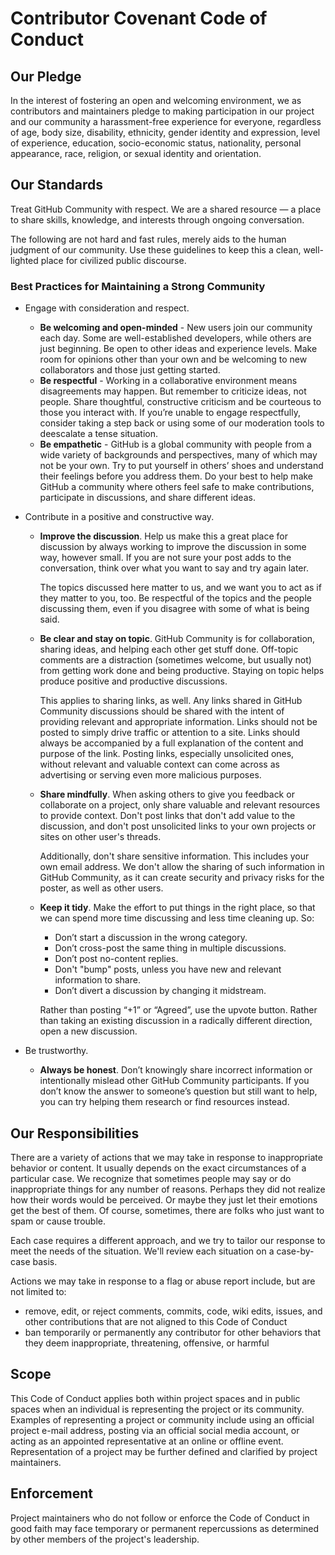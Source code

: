 # Contributor Covenant Code of Conduct

## Our Pledge

In the interest of fostering an open and welcoming environment, we as
contributors and maintainers pledge to making participation in our project and
our community a harassment-free experience for everyone, regardless of age, body
size, disability, ethnicity, gender identity and expression, level of experience,
education, socio-economic status, nationality, personal appearance, race,
religion, or sexual identity and orientation.

## Our Standards

Treat GitHub Community with respect. We are a shared resource — a place to share
skills, knowledge, and interests through ongoing conversation.

The following are not hard and fast rules, merely aids to the human judgment of our
community. Use these guidelines to keep this a clean, well-lighted place for civilized
public discourse.

### Best Practices for Maintaining a Strong Community

* Engage with consideration and respect.

  * **Be welcoming and open-minded** - New users join our community each day. Some are
   well-established developers, while others are just beginning. Be open to other ideas
   and experience levels. Make room for opinions other than your own and be welcoming to
   new collaborators and those just getting started.
  * **Be respectful** - Working in a collaborative environment means disagreements may
   happen. But remember to criticize ideas, not people. Share thoughtful, constructive
   criticism and be courteous to those you interact with. If you’re unable to engage
   respectfully, consider taking a step back or using some of our moderation tools to
   deescalate a tense situation.
  * **Be empathetic** - GitHub is a global community with people from a wide variety
    of backgrounds and perspectives, many of which may not be your own. Try to put
    yourself in others’ shoes and understand their feelings before you address them.
    Do your best to help make GitHub a community where others feel safe to make
    contributions, participate in discussions, and share different ideas.

* Contribute in a positive and constructive way.
  
  * **Improve the discussion**. Help us make this a great place for discussion by
    always working to improve the discussion in some way, however small. If you are
    not sure your post adds to the conversation, think over what you want to say and
    try again later.


    The topics discussed here matter to us, and we want you to act as if they matter
    to you, too. Be respectful of the topics and the people discussing them, even if
    you disagree with some of what is being said.

  * **Be clear and stay on topic**. GitHub Community is for collaboration, sharing
    ideas, and helping each other get stuff done. Off-topic comments are a distraction
    (sometimes welcome, but usually not) from getting work done and being productive.
    Staying on topic helps produce positive and productive discussions.

    This applies to sharing links, as well. Any links shared in GitHub Community
    discussions should be shared with the intent of providing relevant and appropriate
    information. Links should not be posted to simply drive traffic or attention to a
    site. Links should always be accompanied by a full explanation of the content and
    purpose of the link. Posting links, especially unsolicited ones, without relevant
    and valuable context can come across as advertising or serving even more malicious
    purposes.

  * **Share mindfully**. When asking others to give you feedback or collaborate on a
    project, only share valuable and relevant resources to provide context. Don't post
    links that don't add value to the discussion, and don't post unsolicited links to
    your own projects or sites on other user's threads.
  

    Additionally, don't share sensitive information. This includes your own email address.
    We don't allow the sharing of such information in GitHub Community, as it can create
    security and privacy risks for the poster, as well as other users.

  * **Keep it tidy**. Make the effort to put things in the right place, so that we can spend
    more time discussing and less time cleaning up. So:
    * Don’t start a discussion in the wrong category.
    * Don’t cross-post the same thing in multiple discussions.
    * Don’t post no-content replies.
    * Don't "bump" posts, unless you have new and relevant information to share.
    * Don’t divert a discussion by changing it midstream.

    Rather than posting “+1” or “Agreed”, use the upvote button. Rather than taking an existing
    discussion in a radically different direction, open a new discussion.

* Be trustworthy.

  * **Always be honest**. Don’t knowingly share incorrect information or intentionally mislead
    other GitHub Community participants. If you don’t know the answer to someone’s question
    but still want to help, you can try helping them research or find resources instead.

## Our Responsibilities

There are a variety of actions that we may take in response to inappropriate behavior
or content. It usually depends on the exact circumstances of a particular case. We
recognize that sometimes people may say or do inappropriate things for any number of
reasons. Perhaps they did not realize how their words would be perceived. Or maybe
they just let their emotions get the best of them. Of course, sometimes, there are
folks who just want to spam or cause trouble.

Each case requires a different approach, and we try to tailor our response to meet
the needs of the situation. We'll review each situation on a case-by-case basis.

Actions we may take in response to a flag or abuse report include, but are not
limited to:

* remove, edit, or reject comments, commits, code, wiki edits, issues, and
  other contributions that are not aligned to this Code of Conduct
* ban temporarily or permanently any contributor for other behaviors that
  they deem inappropriate, threatening, offensive, or harmful

## Scope

This Code of Conduct applies both within project spaces and in public spaces
when an individual is representing the project or its community. Examples of
representing a project or community include using an official project e-mail
address, posting via an official social media account, or acting as an appointed
representative at an online or offline event. Representation of a project may be
further defined and clarified by project maintainers.

## Enforcement

Project maintainers who do not follow or enforce the Code of Conduct in good
faith may face temporary or permanent repercussions as determined by other
members of the project's leadership.
